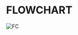 # FLOWCHART
![FC](https://user-images.githubusercontent.com/98878562/157108552-1af050bb-e431-454b-9a59-0e6b08b2873b.png)
